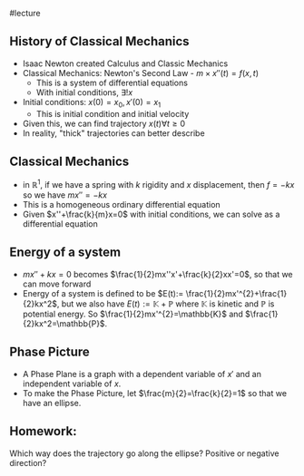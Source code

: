 #lecture 
## History of Classical Mechanics
- Isaac Newton created Calculus and Classic Mechanics
- Classical Mechanics: Newton's Second Law - $m \times x''(t) = f(x,t)$
	- This is a system of differential equations
	- With initial conditions, $\exists! x$ 
- Initial conditions: $x(0)=x_0, x'(0)=x_1$
	- This is initial condition and initial velocity
- Given this, we can find trajectory $x(t) \forall t \geq 0$
- In reality, "thick" trajectories can better describe

## Classical Mechanics
- in $\mathbb{R}^1$, if we have a spring with $k$ rigidity and $x$ displacement, then $f=-kx$ so we have $mx''=-kx$
- This is a homogeneous ordinary differential equation
- Given $x''+\frac{k}{m}x=0$ with initial conditions, we can solve as a differential equation

## Energy of a system
- $mx'' + kx = 0$ becomes $\frac{1}{2}mx''x'+\frac{k}{2}xx'=0$, so that we can move forward
- Energy of a system is defined to be $E(t):= \frac{1}{2}mx'^{2}+\frac{1}{2}kx^2$, but we also have $E(t):=\mathbb{K} + \mathbb{P}$ where $\mathbb{K}$ is kinetic and $\mathbb{P}$ is potential energy. So $\frac{1}{2}mx'^{2}=\mathbb{K}$ and $\frac{1}{2}kx^2=\mathbb{P}$. 

## Phase Picture
- A Phase Plane is a graph with a dependent variable of $x'$ and an independent variable of $x$. 
- To make the Phase Picture, let $\frac{m}{2}=\frac{k}{2}=1$ so that we have an ellipse.

## Homework:
Which way does the trajectory go along the ellipse? Positive or negative direction?